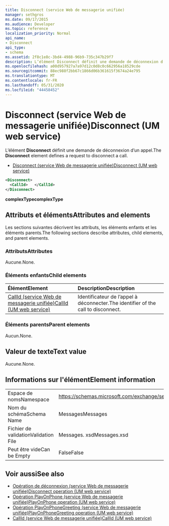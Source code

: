 ```yaml
---
title: Disconnect (service Web de messagerie unifiée)
manager: sethgros
ms.date: 09/17/2015
ms.audience: Developer
ms.topic: reference
localization_priority: Normal
api_name:
- Disconnect
api_type:
- schema
ms.assetid: 2f8c1e8c-3bd4-4988-96b9-735c347b29f7
description: L’élément Disconnect définit une demande de déconnexion d’un appel.
ms.openlocfilehash: a00d957927a7a97d12c0d8c0c662956a18529cde
ms.sourcegitcommit: 88ec988f2bb67c1866d06b361615f3674a24e795
ms.translationtype: MT
ms.contentlocale: fr-FR
ms.lasthandoff: 05/31/2020
ms.locfileid: "44458452"
---
```

# <a name="disconnect-um-web-service"></a><span data-ttu-id="a367f-103">Disconnect (service Web de messagerie unifiée)</span><span class="sxs-lookup"><span data-stu-id="a367f-103">Disconnect (UM web service)</span></span>

<span data-ttu-id="a367f-104">L’élément **Disconnect** définit une demande de déconnexion d’un appel.</span><span class="sxs-lookup"><span data-stu-id="a367f-104">The **Disconnect** element defines a request to disconnect a call.</span></span> 
  
- [<span data-ttu-id="a367f-105">Disconnect (service Web de messagerie unifiée)</span><span class="sxs-lookup"><span data-stu-id="a367f-105">Disconnect (UM web service)</span></span>](disconnect-um-web-service.md)
  
```xml
<Disconnect>
  <CallId>   </CallId>
</Disconnect>
```

 <span data-ttu-id="a367f-106">**complexType**</span><span class="sxs-lookup"><span data-stu-id="a367f-106">**complexType**</span></span>
## <a name="attributes-and-elements"></a><span data-ttu-id="a367f-107">Attributs et éléments</span><span class="sxs-lookup"><span data-stu-id="a367f-107">Attributes and elements</span></span>

<span data-ttu-id="a367f-108">Les sections suivantes décrivent les attributs, les éléments enfants et les éléments parents.</span><span class="sxs-lookup"><span data-stu-id="a367f-108">The following sections describe attributes, child elements, and parent elements.</span></span>
  
### <a name="attributes"></a><span data-ttu-id="a367f-109">Attributs</span><span class="sxs-lookup"><span data-stu-id="a367f-109">Attributes</span></span>

<span data-ttu-id="a367f-110">Aucune.</span><span class="sxs-lookup"><span data-stu-id="a367f-110">None.</span></span>
  
### <a name="child-elements"></a><span data-ttu-id="a367f-111">Éléments enfants</span><span class="sxs-lookup"><span data-stu-id="a367f-111">Child elements</span></span>

|<span data-ttu-id="a367f-112">**Élément**</span><span class="sxs-lookup"><span data-stu-id="a367f-112">**Element**</span></span>|<span data-ttu-id="a367f-113">**Description**</span><span class="sxs-lookup"><span data-stu-id="a367f-113">**Description**</span></span>|
|:-----|:-----|
|[<span data-ttu-id="a367f-114">CallId (service Web de messagerie unifiée)</span><span class="sxs-lookup"><span data-stu-id="a367f-114">CallId (UM web service)</span></span>](callid-um-web-service.md) <br/> |<span data-ttu-id="a367f-115">Identificateur de l’appel à déconnecter.</span><span class="sxs-lookup"><span data-stu-id="a367f-115">The identifier of the call to disconnect.</span></span>  <br/> |
   
### <a name="parent-elements"></a><span data-ttu-id="a367f-116">Éléments parents</span><span class="sxs-lookup"><span data-stu-id="a367f-116">Parent elements</span></span>

<span data-ttu-id="a367f-117">Aucun.</span><span class="sxs-lookup"><span data-stu-id="a367f-117">None.</span></span>
  
## <a name="text-value"></a><span data-ttu-id="a367f-118">Valeur de texte</span><span class="sxs-lookup"><span data-stu-id="a367f-118">Text value</span></span>

<span data-ttu-id="a367f-119">Aucune.</span><span class="sxs-lookup"><span data-stu-id="a367f-119">None.</span></span>
  
## <a name="element-information"></a><span data-ttu-id="a367f-120">Informations sur l'élément</span><span class="sxs-lookup"><span data-stu-id="a367f-120">Element information</span></span>

|||
|:-----|:-----|
|<span data-ttu-id="a367f-121">Espace de noms</span><span class="sxs-lookup"><span data-stu-id="a367f-121">Namespace</span></span>  <br/> |https://schemas.microsoft.com/exchange/services/2006/messages  <br/> |
|<span data-ttu-id="a367f-122">Nom du schéma</span><span class="sxs-lookup"><span data-stu-id="a367f-122">Schema Name</span></span>  <br/> |<span data-ttu-id="a367f-123">Messages</span><span class="sxs-lookup"><span data-stu-id="a367f-123">Messages</span></span>  <br/> |
|<span data-ttu-id="a367f-124">Fichier de validation</span><span class="sxs-lookup"><span data-stu-id="a367f-124">Validation File</span></span>  <br/> |<span data-ttu-id="a367f-125">Messages. xsd</span><span class="sxs-lookup"><span data-stu-id="a367f-125">Messages.xsd</span></span>  <br/> |
|<span data-ttu-id="a367f-126">Peut être vide</span><span class="sxs-lookup"><span data-stu-id="a367f-126">Can be Empty</span></span>  <br/> |<span data-ttu-id="a367f-127">False</span><span class="sxs-lookup"><span data-stu-id="a367f-127">False</span></span>  <br/> |
   
## <a name="see-also"></a><span data-ttu-id="a367f-128">Voir aussi</span><span class="sxs-lookup"><span data-stu-id="a367f-128">See also</span></span>

- [<span data-ttu-id="a367f-129">Opération de déconnexion (service Web de messagerie unifiée)</span><span class="sxs-lookup"><span data-stu-id="a367f-129">Disconnect operation (UM web service)</span></span>](disconnect-operation-um-web-service.md)  
- [<span data-ttu-id="a367f-130">Opération PlayOnPhone (service Web de messagerie unifiée)</span><span class="sxs-lookup"><span data-stu-id="a367f-130">PlayOnPhone operation (UM web service)</span></span>](playonphone-operation-um-web-service.md) 
- [<span data-ttu-id="a367f-131">Opération PlayOnPhoneGreeting (service Web de messagerie unifiée)</span><span class="sxs-lookup"><span data-stu-id="a367f-131">PlayOnPhoneGreeting operation (UM web service)</span></span>](playonphonegreeting-operation-um-web-service.md)  
- [<span data-ttu-id="a367f-132">CallId (service Web de messagerie unifiée)</span><span class="sxs-lookup"><span data-stu-id="a367f-132">CallId (UM web service)</span></span>](callid-um-web-service.md)

